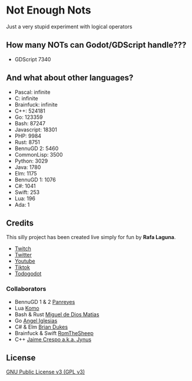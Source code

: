 # Not Enough Nots
Just a very stupid experiment with logical operators

## How many NOTs can Godot/GDScript handle???
 - GDScript 7340

## And what about other languages?
 - Pascal: infinite
 - C: infinite
 - Brainfuck: infinite
 - C++: 524181 
 - Go: 123359
 - Bash: 87247
 - Javascript: 18301
 - PHP: 9984
 - Rust: 8751
 - BennuGD 2: 5460
 - CommonLisp: 3500
 - Python: 3029
 - Java: 1780
 - Elm: 1175
 - BennuGD 1: 1076
 - C#: 1041
 - Swift: 253
 - Lua: 196
 - Ada: 1

## Credits
This silly project has been created live simply for fun by **Rafa Laguna**.
- [Twitch](https://twitch.tv/rafalagoon)
- [Twitter](https://twitter.com/rafalagoon)
- [Youtube](https://youtube.com/@rafalagoon)
- [Tiktok](https://tiktok.com/@rafalagoon)
- [Todogodot](https://youtube.com/@todogodot)

### Collaborators
- BennuGD 1 & 2 [Panreyes](https://github.com/panreyes)
- Lua [Komo](https://github.com/cattokomo)
- Bash & Rust [Miguel de Dios Matias](https://github.com/mdtrooper)
- Go [Angel Iglesias](https://github.com/angiglesias)
- C# & Elm [Brian Dukes](https://github.com/bdukes)
- Brainfuck & Swift [RomTheSheep](https://github.com/ROMthesheep)
- C++ [Jaime Crespo a.k.a. Jynus](https://github.com/jynus)


## License

[GNU Public License v3 (GPL v3)](LICENSE)
